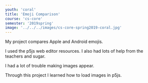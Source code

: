 ```yaml
---
youth: 'coral'
title: 'Emoji Comparison'
course: 'cs-core'
semester: '2019spring'
image: '../../../images/cs-core-spring2019-coral.jpg'
---
```


My project compares Apple and Android emojis.

I used the p5js web editor resources. I also had lots of help from the teachers and sugar.

I had a lot of trouble making images appear.

Through this project I learned how to load images in p5js.
